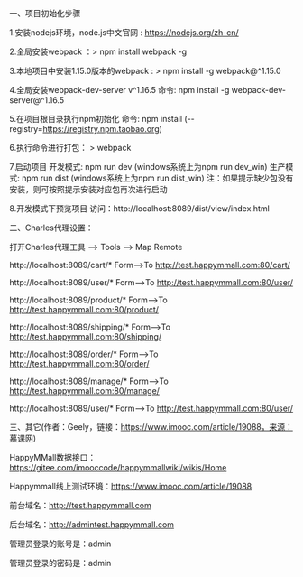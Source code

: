 一、项目初始化步骤

1.安装nodejs环境，node.js中文官网 : https://nodejs.org/zh-cn/

2.全局安装webpack ：> npm install webpack -g

3.本地项目中安装1.15.0版本的webpack : > npm install -g webpack@^1.15.0

4.全局安装webpack-dev-server v^1.16.5 命令: npm install -g webpack-dev-server@^1.16.5

5.在项目根目录执行npm初始化 命令: npm install (--registry=https://registry.npm.taobao.org)

6.执行命令进行打包： > webpack 

7.启动项目 开发模式: npm run dev (windows系统上为npm run dev_win) 生产模式: npm run dist (windows系统上为npm run dist_win)
  注：如果提示缺少包没有安装，则可按照提示安装对应包再次进行启动

8.开发模式下预览项目 访问：http://localhost:8089/dist/view/index.html


二、Charles代理设置：

打开Charles代理工具 --> Tools --> Map Remote

http://localhost:8089/cart/*        Form-->To   http://test.happymmall.com:80/cart/

http://localhost:8089/user/*        Form-->To   http://test.happymmall.com:80/user/

http://localhost:8089/product/*     Form-->To   http://test.happymmall.com:80/product/

http://localhost:8089/shipping/*    Form-->To   http://test.happymmall.com:80/shipping/

http://localhost:8089/order/*       Form-->To   http://test.happymmall.com:80/order/

http://localhost:8089/manage/*      Form-->To   http://test.happymmall.com:80/manage/

http://localhost:8089/user/*        Form-->To   http://test.happymmall.com:80/user/


三、其它(作者：Geely，链接：https://www.imooc.com/article/19088，来源：慕课网)

HappyMMall数据接口：https://gitee.com/imooccode/happymmallwiki/wikis/Home

Happymmall线上测试环境：https://www.imooc.com/article/19088

前台域名：http://test.happymmall.com 

后台域名：http://admintest.happymmall.com 

管理员登录的账号是：admin     

管理员登录的密码是：admin                                                

